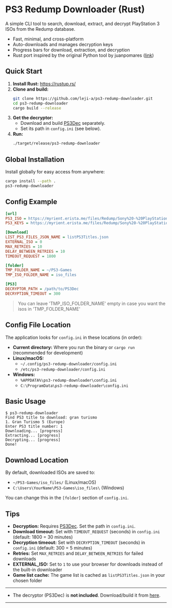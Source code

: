 # PS3 Redump Downloader (Rust)

A simple CLI tool to search, download, extract, and decrypt PlayStation 3 ISOs from the Redump database.

- Fast, minimal, and cross-platform
- Auto-downloads and manages decryption keys
- Progress bars for download, extraction, and decryption
- Rust port inspired by the original Python tool by juanpomares ([link](https://github.com/juanpomares/PS3-Redump-downloader))

## Quick Start

1. **Install Rust:** https://rustup.rs/
2. **Clone and build:**
   ```bash
   git clone https://github.com/leji-a/ps3-redump-downloader.git
   cd ps3-redump-downloader
   cargo build --release
   ```
3. **Get the decryptor:**
   - Download and build [PS3Dec](https://github.com/al3xtjames/PS3Dec/) separately.
   - Set its path in `config.ini` (see below).
4. **Run:**
   ```bash
   ./target/release/ps3-redump-downloader
   ```

## Global Installation

Install globally for easy access from anywhere:

```bash
cargo install --path .
ps3-redump-downloader
```

## Config Example

```ini
[url]
PS3_ISO = https://myrient.erista.me/files/Redump/Sony%20-%20PlayStation%203/
PS3_KEYS = https://myrient.erista.me/files/Redump/Sony%20-%20PlayStation%203%20-%20Disc%20Keys%20TXT/

[Download]
LIST_PS3_FILES_JSON_NAME = listPS3Titles.json
EXTERNAL_ISO = 0
MAX_RETRIES = 10
DELAY_BETWEEN_RETRIES = 10
TIMEOUT_REQUEST = 1800

[folder]
TMP_FOLDER_NAME = ~/PS3-Games
TMP_ISO_FOLDER_NAME = iso_files

[PS3]
DECRYPTOR_PATH = /path/to/PS3Dec
DECRYPTION_TIMEOUT = 300
```
> You can leave 'TMP_ISO_FOLDER_NAME' empty in case you want the isos in 'TMP_FOLDER_NAME'

## Config File Location

The application looks for `config.ini` in these locations (in order):

- **Current directory:** Where you run the binary or `cargo run` (recommended for development)
- **Linux/macOS:**
  - `~/.config/ps3-redump-downloader/config.ini`
  - `/etc/ps3-redump-downloader/config.ini`
- **Windows:**
  - `%APPDATA%\ps3-redump-downloader\config.ini`
  - `C:\ProgramData\ps3-redump-downloader\config.ini`

## Basic Usage

```
$ ps3-redump-downloader
Find PS3 title to download: gran turismo
1. Gran Turismo 5 (Europe)
Enter PS3 title number: 1
Downloading... [progress]
Extracting... [progress]
Decrypting... [progress]
Done!
```

## Download Location

By default, downloaded ISOs are saved to:
- `~/PS3-Games/iso_files/` (Linux/macOS)
- `C:\Users\YourName\PS3-Games\iso_files\` (Windows)

You can change this in the `[folder]` section of `config.ini`.

## Tips
- **Decryption:** Requires [PS3Dec](https://github.com/al3xtjames/PS3Dec/). Set the path in `config.ini`.
- **Download timeout:** Set with `TIMEOUT_REQUEST` (seconds) in `config.ini` (default: 1800 = 30 minutes)
- **Decryption timeout:** Set with `DECRYPTION_TIMEOUT` (seconds) in `config.ini` (default: 300 = 5 minutes)
- **Retries:** Set `MAX_RETRIES` and `DELAY_BETWEEN_RETRIES` for failed downloads
- **EXTERNAL_ISO:** Set to `1` to use your browser for downloads instead of the built-in downloader
- **Game list cache:** The game list is cached as `listPS3Titles.json` in your chosen folder

---
- The decryptor (PS3Dec) is **not included**. Download/build it from [here](https://github.com/al3xtjames/PS3Dec/).

---
